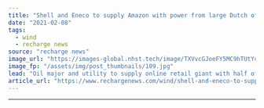 ```yaml
---
title: "Shell and Eneco to supply Amazon with power from large Dutch offshore wind farm"
date: "2021-02-08"
tags: 
  - wind
  - recharge news
source: "recharge news"
image_url: "https://images-global.nhst.tech/image/TXVvcGJoeFY5MC9hTUtYcGdJSnVLcm1jMVZrYis4OE0rZ2gzR3JMVWx2TT0=/nhst/binary/d15ae9e313df969f7bf8865b0135fa87"
image_fp: "/assets/img/post_thumbnails/109.jpg"
lead: "Oil major and utility to supply online retail giant with half of the output from 759MW Hollandse Kust North array"
article_url: "https://www.rechargenews.com/wind/shell-and-eneco-to-supply-amazon-with-power-from-large-dutch-offshore-wind-farm/2-1-958908"
---
```


---
